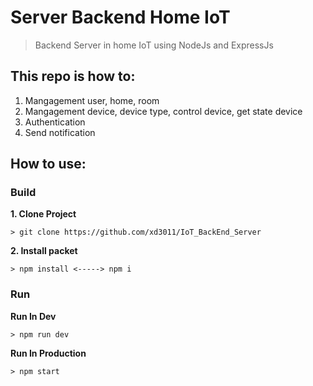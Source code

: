  # Server Backend Home IoT
> Backend Server in home IoT using NodeJs and ExpressJs

## This repo is how to:
1. Mangagement user, home, room
2. Mangagement device, device type, control device, get state device
3. Authentication
4. Send notification 

## How to use:
### Build
**1. Clone Project**
```
> git clone https://github.com/xd3011/IoT_BackEnd_Server
```
**2. Install packet**
```
> npm install <-----> npm i
```

### Run
**Run In Dev**
```
> npm run dev
```
**Run In Production**
```
> npm start
```
